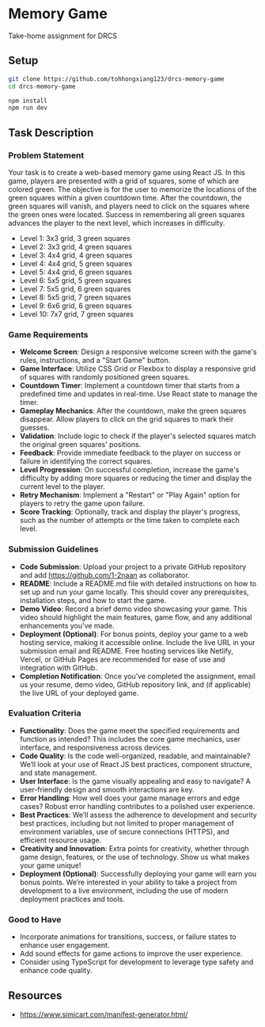 # Memory Game

Take-home assignment for DRCS

## Setup

```sh
git clone https://github.com/tohhongxiang123/drcs-memory-game
cd drcs-memory-game

npm install
npm run dev
```

## Task Description

### Problem Statement

Your task is to create a web-based memory game using React JS. In this game, players are presented with a grid of squares, some of which are colored green. The objective is for the user to memorize the locations of the green squares within a given countdown time. After the countdown, the green squares will vanish, and players need to click on the squares where the green ones were located. Success in remembering all green squares advances the player to the next level, which increases in difficulty.

-   Level 1: 3x3 grid, 3 green squares
-   Level 2: 3x3 grid, 4 green squares
-   Level 3: 4x4 grid, 4 green squares
-   Level 4: 4x4 grid, 5 green squares
-   Level 5: 4x4 grid, 6 green squares
-   Level 6: 5x5 grid, 5 green squares
-   Level 7: 5x5 grid, 6 green squares
-   Level 8: 5x5 grid, 7 green squares
-   Level 9: 6x6 grid, 6 green squares
-   Level 10: 7x7 grid, 7 green squares

### Game Requirements

-   **Welcome Screen**: Design a responsive welcome screen with the game's rules, instructions, and a "Start Game" button.
-   **Game Interface**: Utilize CSS Grid or Flexbox to display a responsive grid of squares with randomly positioned green squares.
-   **Countdown Timer**: Implement a countdown timer that starts from a predefined time and updates in real-time. Use React state to manage the timer.
-   **Gameplay Mechanics**: After the countdown, make the green squares disappear. Allow players to click on the grid squares to mark their guesses.
-   **Validation**: Include logic to check if the player's selected squares match the original green squares' positions.
-   **Feedback**: Provide immediate feedback to the player on success or failure in identifying the correct squares.
-   **Level Progression**: On successful completion, increase the game's difficulty by adding more squares or reducing the timer and display the current level to the player.
-   **Retry Mechanism**: Implement a "Restart" or "Play Again" option for players to retry the game upon failure.
-   **Score Tracking**: Optionally, track and display the player's progress, such as the number of attempts or the time taken to complete each level.

### Submission Guidelines

-   **Code Submission**: Upload your project to a private GitHub repository and add https://github.com/1-2naan as collaborator.
-   **README**: Include a README.md file with detailed instructions on how to set up and run your game locally. This should cover any prerequisites, installation steps, and how to start the game.
-   **Demo Video**: Record a brief demo video showcasing your game. This video should highlight the main features, game flow, and any additional enhancements you've made.
-   **Deployment (Optional)**: For bonus points, deploy your game to a web hosting service, making it accessible online. Include the live URL in your submission email and README. Free hosting services like Netlify, Vercel, or GitHub Pages are recommended for ease of use and integration with GitHub.
-   **Completion Notification**: Once you've completed the assignment, email us your resume, demo video, GitHub repository link, and (if applicable) the live URL of your deployed game.

### Evaluation Criteria

-   **Functionality**: Does the game meet the specified requirements and function as intended? This includes the core game mechanics, user interface, and responsiveness across devices.
-   **Code Quality**: Is the code well-organized, readable, and maintainable? We’ll look at your use of React JS best practices, component structure, and state management.
-   **User Interface**: Is the game visually appealing and easy to navigate? A user-friendly design and smooth interactions are key.
-   **Error Handling**: How well does your game manage errors and edge cases? Robust error handling contributes to a polished user experience.
-   **Best Practices**: We’ll assess the adherence to development and security best practices, including but not limited to proper management of environment variables, use of secure connections (HTTPS), and efficient resource usage.
-   **Creativity and Innovation**: Extra points for creativity, whether through game design, features, or the use of technology. Show us what makes your game unique!
-   **Deployment (Optional)**: Successfully deploying your game will earn you bonus points. We’re interested in your ability to take a project from development to a live environment, including the use of modern deployment practices and tools.

### Good to Have

-   Incorporate animations for transitions, success, or failure states to enhance user engagement.
-   Add sound effects for game actions to improve the user experience.
-   Consider using TypeScript for development to leverage type safety and enhance code quality.

## Resources

-   https://www.simicart.com/manifest-generator.html/
